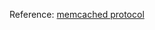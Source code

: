 


Reference: [memcached protocol](https://github.com/memcached/memcached/blob/master/doc/protocol.txt)
